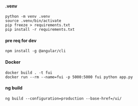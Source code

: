 #### .venv
```shell
python -m venv .venv  
source .venv/bin/activate
pip freeze > requirements.txt
pip install -r requirements.txt
```

#### pre req for dev
```shell
npm install -g @angular/cli
```

#### Docker
```shell
docker build . -t fui
docker run --rm --name=fui -p 5000:5000 fui python app.py
```

#### ng build
```shell
ng build --configuration=production --base-href=/ui/
```

